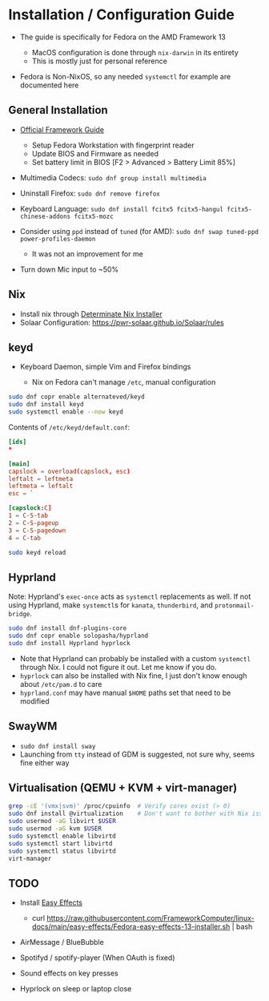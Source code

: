 # Installation / Configuration Guide

- The guide is specifically for Fedora on the AMD Framework 13

    - MacOS configuration is done through `nix-darwin` in its entirety
    - This is mostly just for personal reference

- Fedora is Non-NixOS, so any needed `systemctl` for example are documented here

## General Installation

- [Official Framework Guide](https://guides.frame.work/Guide/Fedora+40+Installation+on+the+Framework+Laptop+13/328)

    - Setup Fedora Workstation with fingerprint reader
    - Update BIOS and Firmware as needed
    - Set battery limit in BIOS [F2 > Advanced > Battery Limit 85%]

- Multimedia Codecs: `sudo dnf group install multimedia`
- Uninstall Firefox: `sudo dnf remove firefox`
- Keyboard Language: `sudo dnf install fcitx5 fcitx5-hangul fcitx5-chinese-addons fcitx5-mozc`
- Consider using `ppd` instead of `tuned` (for AMD): `sudo dnf swap tuned-ppd power-profiles-daemon`

    - It was not an improvement for me

- Turn down Mic input to ~50%

## Nix

- Install nix through [Determinate Nix Installer](https://github.com/DeterminateSystems/nix-installer)
- Solaar Configuration: https://pwr-solaar.github.io/Solaar/rules

## keyd

- Keyboard Daemon, simple Vim and Firefox bindings

    - Nix on Fedora can't manage `/etc`, manual configuration

```bash
sudo dnf copr enable alternateved/keyd
sudo dnf install keyd
sudo systemctl enable --now keyd
```

Contents of `/etc/keyd/default.conf`:

```toml
[ids]
*

[main]
capslock = overload(capslock, esc)
leftalt = leftmeta
leftmeta = leftalt
esc = `

[capslock:C]
1 = C-S-tab
2 = C-S-pageup
3 = C-S-pagedown
4 = C-tab
```

```bash
sudo keyd reload
```

## Hyprland

Note: Hyprland's `exec-once` acts as `systemctl` replacements as well. If not using Hyprland, make `systemctl`s for `kanata`, `thunderbird`, and `protonmail-bridge`.

```bash
sudo dnf install dnf-plugins-core
sudo dnf copr enable solopasha/hyprland
sudo dnf install Hyprland hyprlock
```

- Note that Hyprland can probably be installed with a custom `systemctl` through Nix. I could not figure it out. Let me know if you do.
- `hyprlock` can also be installed with Nix fine, I just don't know enough about `/etc/pam.d` to care
- `hyprland.conf` may have manual `$HOME` paths set that need to be modified

## SwayWM

- `sudo dnf install sway`
- Launching from `tty` instead of GDM is suggested, not sure why, seems fine either way

## Virtualisation (QEMU + KVM + virt-manager)

```bash
grep -cE '(vmx|svm)' /proc/cpuinfo  # Verify cores exist (> 0)
sudo dnf install @virtualization    # Don't want to bother with Nix issues
sudo usermod -aG libvirt $USER
sudo usermod -aG kvm $USER
sudo systemctl enable libvirtd
sudo systemctl start libvirtd
sudo systemctl status libvirtd
virt-manager
```

## TODO

- Install [Easy Effects](https://github.com/FrameworkComputer/linux-docs/tree/main/easy-effects#for-fedora-users-on-their-framework-laptop-13)

    - curl https://raw.githubusercontent.com/FrameworkComputer/linux-docs/main/easy-effects/Fedora-easy-effects-13-installer.sh | bash

- AirMessage / BlueBubble
- Spotifyd / spotify-player (When OAuth is fixed)
- Sound effects on key presses
- Hyprlock on sleep or laptop close
